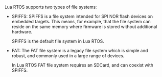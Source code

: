Lua RTOS supports two types of file systems:

* SPIFFS: SPIFFS is a file system intended for SPI NOR flash devices on embedded targets. This means, for example, that the file system can reside on the same memory where firmware is stored without additional hardware.

  SPIFFS is the default file system in Lua RTOS.

* FAT: The FAT file system is a legacy file system which is simple and robust, and commonly used in a large range of devices.

  In Lua RTOS FAT file system requires an SDCard, and can coexist with SPIFFS. 

